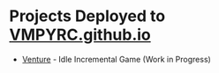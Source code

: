 # Projects Deployed to [VMPYRC.github.io](https://vmpyrc.github.io/)

+ [Venture](https://vmpyrc.github.io/Venture/) - Idle Incremental Game (Work in Progress)
